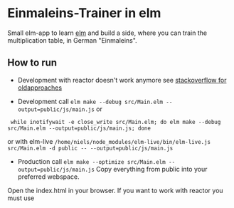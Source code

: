 # Einmaleins-Trainer in elm

Small elm-app to learn [elm](https://elm-lang.org/) and build a side, 
where you can train the multiplication table, 
in German "Einmaleins". 

## How to run
- Development with reactor doesn't work anymore see 
[stackoverflow for oldapproaches](https://stackoverflow.com/questions/41333765/using-elm-reactor-with-elm-embedded-in-html)

- Development call
`elm make --debug src/Main.elm --output=public/js/main.js`
or
```shell script
 while inotifywait -e close_write src/Main.elm; do elm make --debug src/Main.elm --output=public/js/main.js; done
```
or with elm-live
 `/home/niels/node_modules/elm-live/bin/elm-live.js src/Main.elm -d public -- --output=public/js/main.js`

- Production call
`elm make --optimize src/Main.elm --output=public/js/main.js`
Copy everything from public into your preferred webspace.

Open the index.html in your browser. If you want to work with reactor you must use